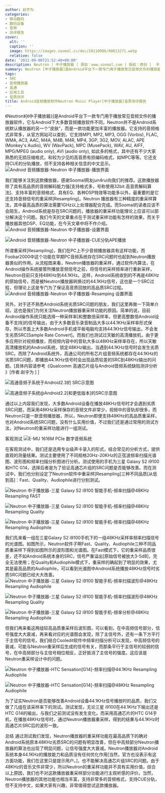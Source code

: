 ```yaml
---
author: 赵宇为
categories:
- 移动数码
- 数码设备
- 音频
- 测评报告
cover:
  alt: ''
  caption: ''
  image: https://images.soomal.cc/doc/20110906/00013271.webp
  relative: false
date: '2011-09-06T21:52:40+08:00'
description: Neutron | 中子播放器 | 源自：www.soomal.com | 版权：原创 |  平均/总评分：06.42/167
summary: Neutron [中子播放器]是Android平台下一款专门用于播放常见音频文件的播放器软件，它不但支持非常多常见音频格式，而且支持CUE分轨管理，它还支持各种DSP、EQ等功能。最重要的是，它有专门的重采样算法，理论上可以改善Android系统劣质SRC的问题，它真的有效吗？
tags:
- SRC
- 音频播放器
- 高通
- 应用工具
- 音质测评
title: Android音频播放软件Neutron Music Player[中子播放器]音质测评报告
---
```


《Neutron》[《中子播放器》]是Android平台下一款专门用于播放常见音频文件的播放器软件，它与Android下大多数音频播放软件不同，Neutron并不是Android系统默认播放器的另一个“皮肤”，而是一款功能更加丰富的播放器。它支持的音频格式非常多，从官方网站可以查到，它支持MP1, MP2, MP3, OGG (Vorbis), FLAC, WMA, AC3, AAC, M4A, M4B, M4R, MP4, 3GP, 3G2, MOV, ALAC, APE (Monkey's Audio), WV (WavPack), MPC (MusePack), WAV, AU, AIFF, MPG/MPEG (audio only), AVI (audio only), 如此多的格式，其中还有不少大家熟悉的无损压缩格式，和较为少见的高音质有损编码格式，如MPC等等。它还支持CUE的分轨播放，但不支持各种相关信息的中文显示。
![Android 音频播放器-Neutron 中子播放器-播放界面](https://images.soomal.cc/doc/20110906/00013271.webp)




我们能够关注到这款播放器，感谢Soomal网友jun4rui向我们的推荐。这款播放器除了具有高品质的音频解码能力强[支持格式多，号称使用32bit 高音质解码算法]、支持丰富的音频格式、具有EQ、各种DSP特效等功能多以外，最重要的是它还支持音频信号的重采样[Resampling]。Neutron 播放器有三种精度的重采样算法，其中最高品质的算法需要1GHz以上处理器配合完成。而Soomal的读者应该不会陌生，Android系统是存在SRC问题的，播放器的重采样功能理论上应该可以部分解决这个问题。我们今天的文章重点在于测试重采样功能有怎样的效果，而关于播放器其他DSP、EQ功能，在今天文章中将不作介绍。
![Android 音频播放器-Neutron 中子播放器-设置界面](https://images.soomal.cc/doc/20110906/00013272.webp)




![Android 音频播放器-Neutron 中子播放器-CUE分轨APE播放](https://images.soomal.cc/doc/20110906/00013274.webp)




所谓重采样[Resampling]，我们在PC上不少音频播放器具有这样功能，而Foobar2000中这个功能在早期PC音频系统存在SRC问题时也起到Neutron播放器类似的作用。从流程图来看，Neutron播放器的重采样，通过软件内算法，在Android操作系统接管所播放音频信号之前，将信号的采样频率进行重新采样，Neutron目前只支持48KHz到44.1KHz。这样，Android系统收到的不再是48KHz的原始信号，而是被Neutron播放器转换过的44.1KHz信号，这也是一个SRC过程，但理论上这是专门为了保证高音质回放的高品质SRC过程。
![Android 音频播放器-Neutron 中子播放器-Resamping 设置界面](https://images.soomal.cc/doc/20110906/00013273.webp)




另外，对于还不熟悉Android系统劣质SRC问题的朋友，我们这里再做一下简单介绍，这也是我们为何关注Neutron播放器重采样功能的原因。简单的说，目前Android操作系统只能选择一种采样率[和整数倍采样率，但更高整数倍Android设备不支持]的信号输出，由于大多数音乐录音制品大多以44.1KHz采样率形式保存，所以市面上大多数Android手机或平板电脑均支持44.1KHz信号输出，不会发生劣质SRC[Sample Rate Convert]。而我们也测试过天敏的高清播放机，由于更多应用针对视频播放，而视频内容中的音轨大多以48KHz采样率存在，所以天敏高清播放机的Android系统，锁定48KHz输出，当遇到44.1KHz信号时会发生劣质SRC。而除了Android系统外，高通公司的所有芯片组音频系统都存在44.1KHz的劣质SRC问题，即播放44.1KHz信号时会出现品质较差的SRC到48KHz输出的问题。[具体内容请参考《Qualcomm 高通芯片组与Android音频系统缺陷测评分析 》[作者:赵宇为 ]
]

![高通音频子系统于Android2.3的 SRC示意图](https://images.soomal.cc/doc/20110701/00011813.webp)




![高通音频子系统@Android2.2[和更低版本]的SRC示意图](https://images.soomal.cc/doc/20110701/00011814.webp)




通过以上内容我们发现，大多数Android设备在播放48KHz信号时才会遇到劣质SRC问题，而采用48KHz采样保存的音频文件非常少，视频中的音轨却很多，而Neutron只是一款音频播放器，所以，Neutron即便支持48KHz的高品质重采样，也对Android系统SRC问题，没有什么实用价值，不过我们还是通过常用的测试方法，对Neutron的重采样功能进行一组测试。


客观测试
![E-MU 1616M PCIe 数字音频系统](https://images.soomal.cc/doc/20101204/00008507.webp)




在客观测试中，我们还是选用专业级声卡录入的形式，结合常见的分析方式，提供直观的测量结果。测试主要使用了不同规格20Hz-20KHz的正弦波频率扫描光谱图、波形图和频率扫描分析图进行分析。测试使用的手机为三星 Galaxy S2 i9100和HTC G14，选择后者是为了验证高通芯片组的SRC问题是否能够改善。而在测试中，我们也分别设定了Neutron软件中重采样[Resampling]三种不同品质[从低到高]：Fast、Quality、Audiophile进行分别测试。

![Neutron 中子播放器-三星 Galaxy S2 i9100 智能手机-频率扫描@48KHz Resampling FAST](https://images.soomal.cc/doc/20110906/00013277.webp)




![Neutron 中子播放器-三星 Galaxy S2 i9100 智能手机-频率扫描@48KHz Resampling Quality](https://images.soomal.cc/doc/20110906/00013278.webp)




![Neutron 中子播放器-三星 Galaxy S2 i9100 智能手机-频率扫描@48KHz Resampling Audiophile](https://images.soomal.cc/doc/20110906/00013276.webp)




我们先来看一组在三星Galaxy S2 i9100手机下的一组48KHz采样率频率扫描信号的光谱图。如图所示，Neutron软件子啊Fast、Quality、Audiophile三种不同品质重采样下得到如图所示的波形图和光谱图。在Fast模式下，它的重采样品质很差，还不如Android系统本身的SRC，信号严重溢出[原始信号被放大3-5dB]，完全无法使用；在Quality和Audiophile模式下，重采样的确起到了明显的效果，尤其是最高品质的Audiophile，可以看到光谱图中Android系统播放48KHz信号时劣质SRC问题已经大大改善。
![Neutron 中子播放器-三星 Galaxy S2 i9100 智能手机-频率扫描波形@48KHz Resampling Audiophile](https://images.soomal.cc/doc/20110906/00013279.webp)




![Neutron 中子播放器-三星 Galaxy S2 i9100 智能手机-频率扫描波形@48KHz Resampling Quality](https://images.soomal.cc/doc/20110906/00013280.webp)




![Neutron 中子播放器-三星 Galaxy S2 i9100 智能手机-频率分析@48KHz Resampling Audiophile](https://images.soomal.cc/doc/20110906/00013281.webp)




但我们再来看这两组较高品质重采样后波形图，可以看到，在中高频信号部分，信号强度大大衰减，再来看对应的光谱图会发现，除了主信号外，还有一条下方平行于主信号的信号。我们结合Cooledit软件中频率扫描分析可以发现，中高频信号的衰减，可能与Neutron重采样后生成的信号有关，而那条平行于主信号的较弱的信号，在中高频部分与主信号相位相反，正好抵消了主信号的强度。这应该是Neutron重采样设计中的问题。

![Neutron 中子播放器-HTC Sensation[G14]-频率扫描@44.1KHz Resampling Audiophile](https://images.soomal.cc/doc/20110906/00013282.webp)




![Neutron 中子播放器-HTC Sensation[G14]-频率扫描@48KHz Resampling Audiophile](https://images.soomal.cc/doc/20110906/00013283.webp)




为了证实Neutron是否能够改善Android设备44.1KHz信号播放时的品质，我们又做了几组在该采样率下的测试。测试发现，无论三星 i9100在44.1KHz下输出还是HTC G14的输出，与我们之前测试没有发生变化。而采用高通芯片的HTC G14手机，在播放48KHz信号时，通过Neutron播放器重采样，得到的结果与44.1KHz时高通芯片SRC后的波形一致。

总结
通过测试我们发现，Neutron播放器的重采样功能在最高品质下的确对Android系统原本48KHz劣质SRC的问题有明显改善，但在中高频部分Neutron播放器的算法也出现了明显问题，让信号强度大大衰减。Neutron播放器对Android系统本身44.1KHz的播放能力和品质没有任何优化作用[当然，官方也没表示有这方面功能，我们在这里只是提示用户。]，也不能解决高通芯片组SRC的问题。由于48KHz的音乐文件非常少，所以Neutron的重采样功能并不具有实用价值，综合以上原因，我们也不对这款播放器重采样部分功能进行主观听感的评价。当然，Neutron播放器的其他功能也相当丰富，支持非常多的音频格式，支持CUE分轨，但不支持中文，如果大家有兴趣，非常值得尝试这款播放器。